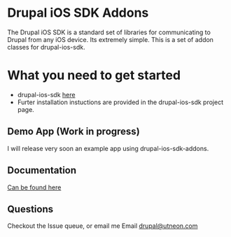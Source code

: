 Drupal iOS SDK Addons
================================
The Drupal iOS SDK is a standard set of libraries for communicating to Drupal from any iOS device. Its extremely simple. This is a set of addon classes for drupal-ios-sdk.

What you need to get started
================================
* drupal-ios-sdk [here](https://github.com/workhabitinc/drupal-ios-sdk)
* Furter installation instuctions are provided in the drupal-ios-sdk project page.

Demo App (Work in progress)
--------------------
I will release very soon an example app using drupal-ios-sdk-addons.

Documentation
-----------
[Can be found here](https://github.com/utneon/drupal-ios-sdk-addons/wiki)

Questions
----------
Checkout the Issue queue, or email me
Email drupal@utneon.com